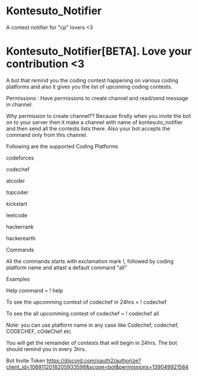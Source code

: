 # Kontesuto_Notifier

A contest notifier for "cp" lovers &lt;3

<h1>Kontesuto_Notifier[BETA]. Love your contribution <3 </h1>

A bot that remind you the coding contest happening on various coding platforms and also it gives you the list of upcoming coding contests.

Permissions : Have permissions to create channel and read/send message in channel.

Why permission to create channel??
Because firstly when you invite the bot on to your server then it make a channel with name of kontesuto_notifier and then send all the contests lists there. Also your bot accepts the command only from this channel.

Following are the supported Coding Platforms

codeforces

codechef

atcoder

topcoder

kickstart

leetcode

hackerrank

hackerearth

Commands

All the commands starts with exclamation mark !, followed by coding platform name and atlast a default command "all"

Examples

Help command = ! help

To see the upcomming contest of codechef in 24hrs = ! codechef

To see the all upcomming contest of codechef = ! codechef all

Note: you can use platform name in any case like Codechef, codechef, CODECHEF, cOdeChef etc

You will get the remainder of contests that will begin in 24hrs. The bot should remind you in every 3hrs.

Bot Invite Token
https://discord.com/oauth2/authorize?client_id=1069112018205933598&scope=bot&permissions=139049921584
